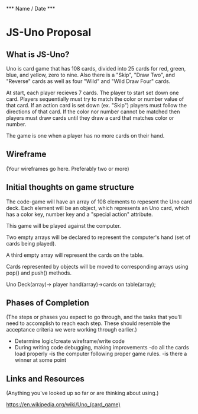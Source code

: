 *** Name / Date ***

# JS-Uno Proposal

## What is JS-Uno?

Uno is card game that has 108 cards, divided into 25 cards for red, green, blue, and yellow,  zero to nine. Also there is a "Skip", "Draw Two", and "Reverse" cards as well as  four  "Wild" and "Wild Draw Four" cards.

At start, each player recieves 7 cards. The player to start set down one card. Players sequentially must try to match the color or number value of that card. If an action card is set down (ex. "Skip") players must follow the directions of that card. 
If the color nor number cannot be matched then players must draw cards until they draw a card that matches color or number. 

The game is one when a player has no more cards on their hand. 


## Wireframe

(Your wireframes go here. Preferably two or more)

## Initial thoughts on game structure

The code-game will have an array of 108 elements to repesent the Uno card deck. Each element will be an object, which represents an Uno card, which has a color key, number key and a "special action" attribute.

This game will be played against the computer.

Two empty arrays will be declared to represent the computer's hand
(set of cards being played).

A third empty array will represent the cards on the table. 

Cards represented by objects will be moved to corresponding arrays using pop() and push() methods.

Uno Deck(array)-> player hand(array)->cards on table(array);  





## Phases of Completion

(The steps or phases you expect to go through, and the tasks that you'll need to accomplish to reach each step. These should resemble the acceptance criteria we were working through earlier.)



- Determine logic/create wireframe/write code
- During writing code debugging, making improvements
     -do all the cards load properly
     -is the computer following proper game rules. 
     -is there a winner at some point 

## Links and Resources

(Anything you've looked up so far or are thinking about using.)

https://en.wikipedia.org/wiki/Uno_(card_game)